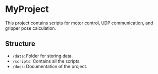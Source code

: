 
# MyProject

This project contains scripts for motor control, UDP communication, and gripper pose calculation.

## Structure

- `/data`: Folder for storing data.
- `/scripts`: Contains all the scripts.
- `/docs`: Documentation of the project.

